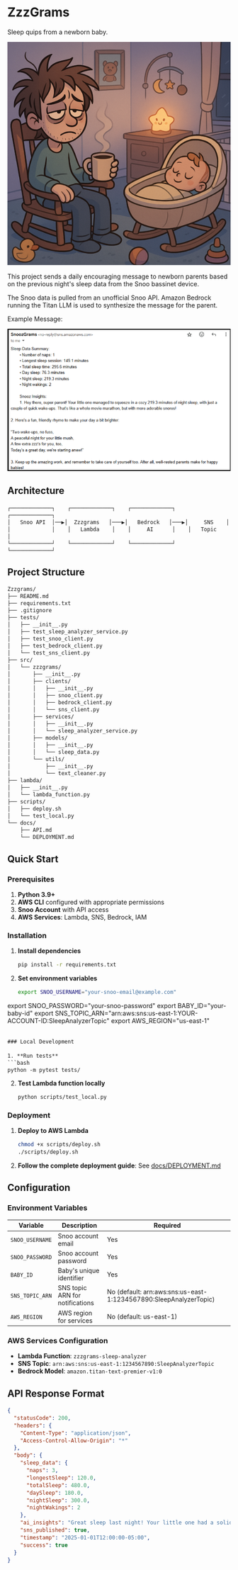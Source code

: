 # ZzzGrams

Sleep quips from a newborn baby. 

![example snoozgram](/docs/img/snooz.png)


This project sends a daily encouraging message to newborn parents based on the previous night's sleep data from the Snoo bassinet device.

The Snoo data is pulled from an unofficial Snoo API. Amazon Bedrock running the Titan LLM is used to synthesize the message for the parent. 

Example Message:

![example snoozgram](/docs/img/snoozgram_example.png)

## Architecture
```
┌─────────────┐    ┌─────────────┐    ┌─────────────┐    ┌─────────────┐
│   Snoo API  │──▶│  Zzzgrams   │───▶│   Bedrock   │───▶│     SNS    │
│             │    │   Lambda    │    │     AI      │    │   Topic     │
└─────────────┘    └─────────────┘    └─────────────┘    └─────────────┘
```

## Project Structure

```
Zzzgrams/
├── README.md
├── requirements.txt
├── .gitignore
├── tests/
│   ├── __init__.py
│   ├── test_sleep_analyzer_service.py
│   ├── test_snoo_client.py
│   ├── test_bedrock_client.py
│   └── test_sns_client.py
├── src/
│   └── zzzgrams/
│       ├── __init__.py
│       ├── clients/
│       │   ├── __init__.py
│       │   ├── snoo_client.py
│       │   ├── bedrock_client.py
│       │   └── sns_client.py
│       ├── services/
│       │   ├── __init__.py
│       │   └── sleep_analyzer_service.py
│       ├── models/
│       │   ├── __init__.py
│       │   └── sleep_data.py
│       └── utils/
│           ├── __init__.py
│           └── text_cleaner.py
├── lambda/
│   ├── __init__.py
│   └── lambda_function.py
├── scripts/
│   ├── deploy.sh
│   └── test_local.py
└── docs/
    ├── API.md
    └── DEPLOYMENT.md
```

## Quick Start

### Prerequisites

1. **Python 3.9+**
2. **AWS CLI** configured with appropriate permissions
3. **Snoo Account** with API access
4. **AWS Services**: Lambda, SNS, Bedrock, IAM

### Installation

1. **Install dependencies**
   ```bash
   pip install -r requirements.txt
   ```

2. **Set environment variables**
   ```bash
   export SNOO_USERNAME="your-snoo-email@example.com"
export SNOO_PASSWORD="your-snoo-password"
export BABY_ID="your-baby-id"
export SNS_TOPIC_ARN="arn:aws:sns:us-east-1:YOUR-ACCOUNT-ID:SleepAnalyzerTopic"
export AWS_REGION="us-east-1"
   ```

### Local Development

1. **Run tests**
   ```bash
   python -m pytest tests/
   ```

2. **Test Lambda function locally**
   ```bash
   python scripts/test_local.py
   ```

### Deployment

1. **Deploy to AWS Lambda**
   ```bash
   chmod +x scripts/deploy.sh
   ./scripts/deploy.sh
   ```

2. **Follow the complete deployment guide**: See [docs/DEPLOYMENT.md](docs/DEPLOYMENT.md)

## Configuration

### Environment Variables

| Variable | Description | Required |
|----------|-------------|----------|
| `SNOO_USERNAME` | Snoo account email | Yes |
| `SNOO_PASSWORD` | Snoo account password | Yes |
| `BABY_ID` | Baby's unique identifier | Yes |
| `SNS_TOPIC_ARN` | SNS topic ARN for notifications | No (default: arn:aws:sns:us-east-1:1234567890:SleepAnalyzerTopic) |
| `AWS_REGION` | AWS region for services | No (default: us-east-1) |

### AWS Services Configuration

- **Lambda Function**: `zzzgrams-sleep-analyzer`
- **SNS Topic**: `arn:aws:sns:us-east-1:1234567890:SleepAnalyzerTopic`
- **Bedrock Model**: `amazon.titan-text-premier-v1:0`

## API Response Format

```json
{
  "statusCode": 200,
  "headers": {
    "Content-Type": "application/json",
    "Access-Control-Allow-Origin": "*"
  },
  "body": {
    "sleep_data": {
      "naps": 3,
      "longestSleep": 120.0,
      "totalSleep": 480.0,
      "daySleep": 180.0,
      "nightSleep": 300.0,
      "nightWakings": 2
    },
    "ai_insights": "Great sleep last night! Your little one had a solid 5 hours of night sleep.",
    "sns_published": true,
    "timestamp": "2025-01-01T12:00:00-05:00",
    "success": true
  }
}
```
